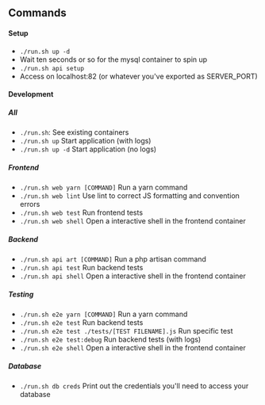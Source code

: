 ## Commands

#### Setup
- `./run.sh up -d`
- Wait ten seconds or so for the mysql container to spin up
- `./run.sh api setup`
- Access on localhost:82 (or whatever you've exported as SERVER_PORT)

#### Development
##### All
- `./run.sh`: See existing containers
- `./run.sh up` Start application (with logs)
- `./run.sh up -d` Start application (no logs)

##### Frontend
- `./run.sh web yarn [COMMAND]` Run a yarn command
- `./run.sh web lint` Use lint to correct JS formatting and convention errors
- `./run.sh web test` Run frontend tests
- `./run.sh web shell` Open a interactive shell in the frontend container
 
##### Backend
- `./run.sh api art [COMMAND]` Run a php artisan command 
- `./run.sh api test` Run backend tests
- `./run.sh api shell` Open a interactive shell in the frontend container
 
##### Testing
- `./run.sh e2e yarn [COMMAND]` Run a yarn command
- `./run.sh e2e test` Run backend tests
- `./run.sh e2e test ./tests/[TEST FILENAME].js` Run specific test
- `./run.sh e2e test:debug` Run backend tests (with logs)
- `./run.sh e2e shell` Open a interactive shell in the frontend container
 
##### Database
- `./run.sh db creds` Print out the credentials you'll need to access your database